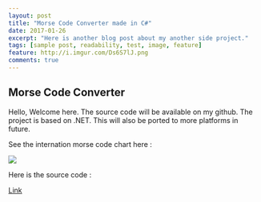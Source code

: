 ```yaml
---
layout: post
title: "Morse Code Converter made in C#"
date: 2017-01-26
excerpt: "Here is another blog post about my another side project."
tags: [sample post, readability, test, image, feature]
feature: http://i.imgur.com/Ds6S7lJ.png
comments: true
---
```


## Morse Code Converter

Hello,
Welcome here. The source code will be available on my github. The project is based on .NET. This will also be ported to more platforms in future.

See the internation morse code chart here :

<a href="https://content.artofmanliness.com/uploads/2008/10/morse-code.jpg"><img src="https://content.artofmanliness.com/uploads/2008/10/morse-code.jpg"></a>

Here is the source code :

<a href="github.com/hrishi1999/morse-code-converter">Link</a>

